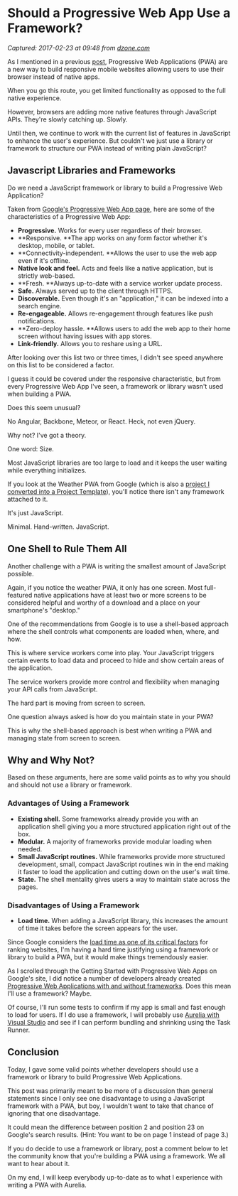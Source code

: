 # Should a Progressive Web App Use a Framework?

_Captured: 2017-02-23 at 09:48 from [dzone.com](https://dzone.com/articles/should-a-progressive-web-app-use-a-framework?oid=twitter&utm_content=buffer71631&utm_medium=social&utm_source=twitter.com&utm_campaign=buffer)_

As I mentioned in a previous [post](https://www.danylkoweb.com/Blog/building-progressive-web-applications-pwa-with-visual-studio-IR), Progressive Web Applications (PWA) are a new way to build responsive mobile websites allowing users to use their browser instead of native apps.

When you go this route, you get limited functionality as opposed to the full native experience.

However, browsers are adding more native features through JavaScript APIs. They're slowly catching up. Slowly.

Until then, we continue to work with the current list of features in JavaScript to enhance the user's experience. But couldn't we just use a library or framework to structure our PWA instead of writing plain JavaScript?

## Javascript Libraries and Frameworks

Do we need a JavaScript framework or library to build a Progressive Web Application?

Taken from [Google's Progressive Web App page](https://developers.google.com/web/updates/2015/12/getting-started-pwa), here are some of the characteristics of a Progressive Web App:

  * **Progressive.** Works for every user regardless of their browser.
  * **Responsive. **The app works on any form factor whether it's desktop, mobile, or tablet.
  * **Connectivity-independent. **Allows the user to use the web app even if it's offline.
  * **Native look and feel.** Acts and feels like a native application, but is strictly web-based.
  * **Fresh. **Always up-to-date with a service worker update process.
  * **Safe.** Always served up to the client through HTTPS.
  * **Discoverable.** Even though it's an "application," it can be indexed into a search engine.
  * **Re-engageable.** Allows re-engagement through features like push notifications.
  * **Zero-deploy hassle. **Allows users to add the web app to their home screen without having issues with app stores.
  * **Link-friendly.** Allows you to reshare using a URL.

After looking over this list two or three times, I didn't see speed anywhere on this list to be considered a factor.

I guess it could be covered under the responsive characteristic, but from every Progressive Web App I've seen, a framework or library wasn't used when building a PWA.

Does this seem unusual?

No Angular, Backbone, Meteor, or React. Heck, not even jQuery.

Why not? I've got a theory.

One word: Size.

Most JavaScript libraries are too large to load and it keeps the user waiting while everything initializes.

If you look at the Weather PWA from Google (which is also a [project I converted into a Project Template](https://www.danylkoweb.com/Blog/building-progressive-web-applications-pwa-with-visual-studio-IR)), you'll notice there isn't any framework attached to it.

It's just JavaScript.

Minimal. Hand-written. JavaScript.

## One Shell to Rule Them All

Another challenge with a PWA is writing the smallest amount of JavaScript possible.

Again, if you notice the weather PWA, it only has one screen. Most full-featured native applications have at least two or more screens to be considered helpful and worthy of a download and a place on your smartphone's "desktop."

One of the recommendations from Google is to use a shell-based approach where the shell controls what components are loaded when, where, and how.

This is where service workers come into play. Your JavaScript triggers certain events to load data and proceed to hide and show certain areas of the application.

The service workers provide more control and flexibility when managing your API calls from JavaScript.

The hard part is moving from screen to screen.

One question always asked is how do you maintain state in your PWA?

This is why the shell-based approach is best when writing a PWA and managing state from screen to screen.

## Why and Why Not?

Based on these arguments, here are some valid points as to why you should and should not use a library or framework.

### **Advantages of Using a Framework**

  * **Existing shell.** Some frameworks already provide you with an application shell giving you a more structured application right out of the box.
  * **Modular.** A majority of frameworks provide modular loading when needed.
  * **Small JavaScript routines.** While frameworks provide more structured development, small, compact JavaScript routines win in the end making it faster to load the application and cutting down on the user's wait time.
  * **State.** The shell mentality gives users a way to maintain state across the pages.

### **Disadvantages of Using a Framework**

  * **Load time.** When adding a JavaScript library, this increases the amount of time it takes before the screen appears for the user.

Since Google considers the [load time as one of its critical factors](http://searchengineland.com/google-says-page-speed-ranking-factor-use-mobile-page-speed-mobile-sites-upcoming-months-250874) for ranking websites, I'm having a hard time justifying using a framework or library to build a PWA, but it would make things tremendously easier.

As I scrolled through the Getting Started with Progressive Web Apps on Google's site, I did notice a number of developers already created [Progressive Web Applications with and without frameworks](https://developers.google.com/web/updates/2015/12/getting-started-pwa#progressive_web_apps_with_and_without_frameworks). Does this mean I'll use a framework? Maybe.

Of course, I'll run some tests to confirm if my app is small and fast enough to load for users. If I do use a framework, I will probably use [Aurelia with Visual Studio](https://www.danylkoweb.com/Blog/using-aurelia-with-visual-studio-IK) and see if I can perform bundling and shrinking using the Task Runner.

## Conclusion

Today, I gave some valid points whether developers should use a framework or library to build Progressive Web Applications.

This post was primarily meant to be more of a discussion than general statements since I only see one disadvantage to using a JavaScript framework with a PWA, but boy, I wouldn't want to take that chance of ignoring that one disadvantage.

It could mean the difference between position 2 and position 23 on Google's search results. (Hint: You want to be on page 1 instead of page 3.)

If you do decide to use a framework or library, post a comment below to let the community know that you're building a PWA using a framework. We all want to hear about it.

On my end, I will keep everybody up-to-date as to what I experience with writing a PWA with Aurelia.
